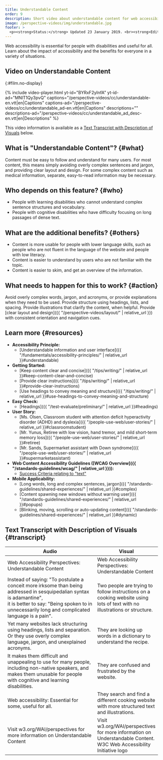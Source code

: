```yaml
---
title: Understandable Content
order: 9
description: Short video about understandable content for web accessibility - what is it, who depends on it, and what needs to happen to make it work.
image: /perspective-videos/img/understandable.jpg
footer: >
  <p><strong>Status:</strong> Updated 23 January 2019. <br><strong>Editor and project lead:</strong> <a href="https://www.w3.org/People/shadi">Shadi Abou-Zahra</a>. Developed by the <a href="https://www.w3.org/WAI/EO/">Education and Outreach Working Group (EOWG)</a> with support from the <a href="https://www.w3.org/WAI/DEV/">WAI-DEV project</a>, co-funded by the European Commission. Updated with support from the Ford Foundation. <a href="../acknowledgements/">Acknowledgements</a>.</p>
---
```


Web accessibility is essential for people with disabilities and useful
for all. Learn about the impact of accessibility and the benefits for
everyone in a variety of situations.

## Video on Understandable Content
{:#film.no-display}

{% include video-player.html
    yt-id="BYRxF2yInfA"
    yt-id-ad="MNlT1Qy3pvQ"
    captions="/perspective-videos/cc/understandable-en.vtt|en|Captions"
    captions-ad="/perspective-videos/cc/understandable_ad-en.vtt|en|Captions"
    descriptions=""
    descriptions-ad="/perspective-videos/cc/understandable_ad_desc-en.vtt|en|Descriptions"
%}

This video information is available as a [Text Transcript with Description of Visuals](#transcript) below.

What is "Understandable Content"? {#what}
---------------------------------

Content must be easy to follow and understand for many users. For most
content, this means simply avoiding overly complex sentences and jargon,
and providing clear layout and design. For some complex content such as
medical information, separate, easy-to-read information may be
necessary.

Who depends on this feature? {#who}
----------------------------

-   People with learning disabilities who cannot understand complex
    sentence structures and vocabulary.
-   People with cognitive disabilities who have difficulty focusing on
    long passages of dense text.

What are the additional benefits? {#others}
---------------------------------

-   Content is more usable for people with lower language skills, such
    as people who are not fluent in the language of the website and
    people with low literacy.
-   Content is easier to understand by users who are not familiar with
    the topic.
-   Content is easier to skim, and get an overview of the information.

What needs to happen for this to work? {#action}
--------------------------------------

Avoid overly complex words, jargon, and acronyms, or provide
explanations when they need to be used. Provide structure using
headings, lists, and spacing. Provide illustrations that clarify the
content, when helpful. Provide [clear layout and design]({{ "/perspective-videos/layout/" | relative_url }})
with consistent orientation and navigation cues.

Learn more {#resources}
----------

-   **Accessibility Principle:**
    -   [Understandable information and user
        interface]({{ "/fundamentals/accessibility-principles/" | relative_url }}#understandable)
-   **Getting Started:**
    -   [Keep content clear and
        concise]({{ "/tips/writing/" | relative_url }}#keep-content-clear-and-concise)
    -   [Provide clear
        instructions]({{ "/tips/writing/" | relative_url }}#provide-clear-instructions)
    -   [Use headings to convey meaning and
        structure]({{ "/tips/writing/" | relative_url }}#use-headings-to-convey-meaning-and-structure)
-   **Easy Check:**
    -   [Headings]({{ "/test-evaluate/preliminary/" | relative_url }}#headings)
-   **User Story:**
    -   [Ms. Olsen, Classroom student with attention deficit
        hyperactivity disorder (ADHD) and
        dyslexia]({{ "/people-use-web/user-stories/" | relative_url }}#classroomstudent)
    -   [Mr. Yunus, Retiree with low vision, hand tremor, and mild
        short-term memory
        loss]({{ "/people-use-web/user-stories/" | relative_url }}#retiree)
    -   [Mr. Sands, Supermarket assistant with Down
        syndrome]({{ "/people-use-web/user-stories/" | relative_url }}#supermarketassistant)
-   **Web Content Accessibility Guidelines ([WCAG
    Overview]({{ "/standards-guidelines/wcag/" | relative_url }})):**
    -   [Success Criteria relating to
        "text"](https://www.w3.org/WAI/WCAG21/quickref/?tags=text)
-   **Mobile Applicability:**
    -   [Long words, long and complex sentences,
        jargon]({{ "/standards-guidelines/shared-experiences/" | relative_url }}#complex)
    -   [Content spawning new windows without warning
        user]({{ "/standards-guidelines/shared-experiences/" | relative_url }}#popups)
    -   [Blinking, moving, scrolling or auto-updating
        content]({{ "/standards-guidelines/shared-experiences/" | relative_url }}#dynamic)

## Text Transcript with Description of Visuals {#transcript}

 <table>
  <thead>
    <tr>
      <th width="65%">Audio</th>
      <th>Visual</th>
    </tr>
  </thead>
  <tbody>
    <tr>
      <td>Web Accessibility Perspectives: Understandable Content</td>
      <td>Web Accessibility Perspectives:<br>
        Understandable Content</td>
    </tr>
    <tr>
      <td>Instead of saying: &quot;To postulate a conceit more irksome than being addressed in sesquipedalian syntax is adamantine&quot;,<br>
        it is better to say: &quot;Being spoken to in unnecessarily long and complicated language is a pain&quot;.</td>
      <td>Two people are trying to follow instructions on a cooking website using lots of text with no illustrations or structure.</td>
    </tr>
    <tr>
      <td>Yet many websites lack structuring using headings, lists and separation. Or they use overly complex language, jargon, and unexplained acronyms.</td>
      <td>They are looking up words in a dictionary to understand the recipe.</td>
    </tr>
    <tr>
      <td>It makes them difficult and unappealing to use for many people, including non-native speakers, and makes them unusable for people with cognitive and learning disabilities.</td>
      <td>They are confused and frustrated by the website.</td>
    </tr>
    <tr>
      <td>Web accessibility: Essential for some, useful for all.</td>
      <td>They search and find a different cooking website with more structured text and illustrations.</td>
    </tr>
    <tr>
      <td>Visit w3.org/WAI/perspectives for more information on Understandable Content</td>
      <td>Visit<br>
        w3.org/WAI/perspectives<br>
        for more information on<br>
        Understandable Content. <br>
        W3C Web Accessibility Initiative logo</td>
    </tr>
  </tbody>
</table>

